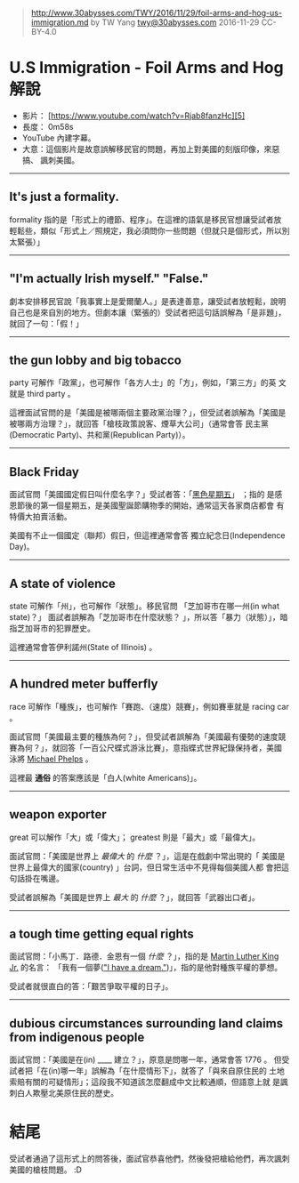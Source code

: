 ﻿> http://www.30abysses.com/TWY/2016/11/29/foil-arms-and-hog-us-immigration.md
> by TW Yang <twy@30abysses.com> 2016-11-29 CC-BY-4.0

# U.S Immigration - Foil Arms and Hog 解說

* 影片： [https://www.youtube.com/watch?v=Rjab8fanzHc][5]
* 長度： 0m58s
* YouTube 內建字幕。
* 大意：這個影片是故意誤解移民官的問題，再加上對美國的刻版印像，來惡搞、
諷刺美國。

[5]: https://www.youtube.com/watch?v=Rjab8fanzHc


---
## It's just a formality.

formality 指的是「形式上的禮節、程序」。在這裡的語氣是移民官想讓受試者放
輕鬆些，類似「形式上／照規定，我必須問你一些問題（但就只是個形式，所以別
太緊張）」


---
## "I'm actually Irish myself."  "False."

劇本安排移民官說「我事實上是愛爾蘭人。」是表達善意，讓受試者放輕鬆，說明
自己也是來自別的地方。但劇本讓（緊張的）受試者把這句話誤解為「是非題」，
就回了一句：「假！」


---
## the gun lobby and big tobacco

party 可解作「政黨」，也可解作「各方人士」的「方」，例如，「第三方」的英
文就是 third party  。

這裡面試官問的是「美國是被哪兩個主要政黨治理？」，但受試者誤解為「美國是
被哪兩方治理？」，就回答「槍枝政策說客、煙草大公司」（通常會答
民主黨(Democratic Party)、共和黨(Republican Party)）。


---
## Black Friday

面試官問「美國國定假日叫什麼名字？」受試者答：「[黑色星期五][1]」 ；指的
是感恩節後的第一個星期五，是美國聖誕節購物季的開始，通常這天各家商店都會
有特價大拍賣活動。

[1]: https://en.wikipedia.org/wiki/Black_Friday_(shopping)

美國有不止一個國定（聯邦）假日，但這裡通常會答
獨立紀念日(Independence Day)。


---
## A state of violence

state 可解作「州」，也可解作「狀態」。移民官問
「芝加哥市在哪一州(in what state)？」 面試者誤解為「芝加哥市在什麼狀態？
」，所以答「暴力（狀態）」，暗指芝加哥市的犯罪歷史。

這裡通常會答伊利諾州(State of Illinois) 。


---
## A hundred meter bufferfly

race  可解作「種族」，也可解作「賽跑、（速度）競賽」，例如賽車就是
racing car  。

面試官問「美國最主要的種族為何？」，但受試者誤解為「美國最有優勢的速度競
賽為何？」，就回答「一百公尺蝶式游泳比賽」，意指蝶式世界紀錄保持者，美國
泳將 [Michael Phelps][2]  。

[2]: https://en.wikipedia.org/wiki/Michael_Phelps

這裡最 **通俗** 的答案應該是「白人(white Americans)」。


---
## weapon exporter

great 可以解作「大」或「偉大」； greatest 則是「最大」或「最偉大」。

面試官問：「美國是世界上 *最偉大* 的 _什麼_ ？」，這是在戲劇中常出現的「
美國是世界上最偉大的國家(country) 」台詞，但日常生活中不見得每個美國人都
會把這句話掛在嘴邊。

受試者誤解為「美國是世界上 *最大* 的 _什麼_ ？」，就回答「武器出口者」。


---
## a tough time getting equal rights

面試官問：「小馬丁．路德．金恩有一個 _什麼_ ？」，指的是
[Martin Luther King Jr.][3] 的名言：
「我有一個夢(["I have a dream."][4])」，指的是他對種族平權的夢想。

[3]: https://en.wikipedia.org/wiki/Martin_Luther_King_Jr.
[4]: https://en.wikipedia.org/wiki/I_Have_a_Dream

受試者就很直白的答：「艱苦爭取平權的日子」。


---
## dubious circumstances surrounding land claims from indigenous people

面試官問：「美國是在(in) ____ 建立？」，原意是問哪一年，通常會答 1776 。
但受試者把「在(in)哪一年」誤解為「在什麼情形下」，就答了「與來自原住民的
土地索賠有關的可疑情形」；這段我不知道該怎麼翻成中文比較通順，但語意上就
是諷刺白人欺壓北美原住民的歷史。



# 結尾

受試者通過了這形式上的問答後，面試官恭喜他們，然後發把槍給他們，再次諷刺
美國的槍枝問題。 :D
